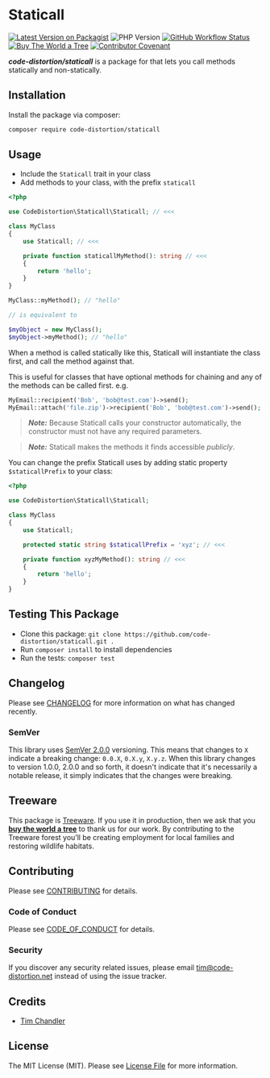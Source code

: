 # Staticall

[![Latest Version on Packagist](https://img.shields.io/packagist/v/code-distortion/staticall.svg?style=flat-square)](https://packagist.org/packages/code-distortion/staticall)
![PHP Version](https://img.shields.io/badge/PHP-7.0%20to%208.4-blue?style=flat-square)
[![GitHub Workflow Status](https://img.shields.io/github/actions/workflow/status/code-distortion/staticall/run-tests.yml?branch=master&style=flat-square)](https://github.com/code-distortion/staticall/actions)
[![Buy The World a Tree](https://img.shields.io/badge/treeware-%F0%9F%8C%B3-lightgreen?style=flat-square)](https://plant.treeware.earth/code-distortion/staticall)
[![Contributor Covenant](https://img.shields.io/badge/contributor%20covenant-v2.1%20adopted-ff69b4.svg?style=flat-square)](.github/CODE_OF_CONDUCT.md)

***code-distortion/staticall*** is a package for that lets you call methods statically and non-statically.



## Installation

Install the package via composer:

```bash
composer require code-distortion/staticall
```



## Usage

- Include the `Staticall` trait in your class
- Add methods to your class, with the prefix `staticall`

```php
<?php

use CodeDistortion\Staticall\Staticall; // <<<

class MyClass
{
    use Staticall; // <<<

    private function staticallMyMethod(): string // <<<
    {
        return 'hello';
    }
}
```

```php
MyClass::myMethod(); // "hello"

// is equivalent to

$myObject = new MyClass();
$myObject->myMethod(); // "hello"
```

When a method is called statically like this, Staticall will instantiate the class first, and call the method against that.

This is useful for classes that have optional methods for chaining and any of the methods can be called first. e.g.

```php
MyEmail::recipient('Bob', 'bob@test.com')->send();
MyEmail::attach('file.zip')->recipient('Bob', 'bob@test.com')->send();
```

> ***Note:*** Because Staticall calls your constructor automatically, the constructor must not have any required parameters.

>***Note:*** Staticall makes the methods it finds accessible *publicly*.

You can change the prefix Staticall uses by adding static property `$staticallPrefix` to your class:

```php
<?php

use CodeDistortion\Staticall\Staticall;

class MyClass
{
    use Staticall;

    protected static string $staticallPrefix = 'xyz'; // <<<

    private function xyzMyMethod(): string // <<<
    {
        return 'hello';
    }
}
```



## Testing This Package

- Clone this package: `git clone https://github.com/code-distortion/staticall.git .`
- Run `composer install` to install dependencies
- Run the tests: `composer test`



## Changelog

Please see [CHANGELOG](CHANGELOG.md) for more information on what has changed recently.



### SemVer

This library uses [SemVer 2.0.0](https://semver.org/) versioning. This means that changes to `X` indicate a breaking change: `0.0.X`, `0.X.y`, `X.y.z`. When this library changes to version 1.0.0, 2.0.0 and so forth, it doesn't indicate that it's necessarily a notable release, it simply indicates that the changes were breaking.



## Treeware

This package is [Treeware](https://treeware.earth). If you use it in production, then we ask that you [**buy the world a tree**](https://plant.treeware.earth/code-distortion/staticall) to thank us for our work. By contributing to the Treeware forest you’ll be creating employment for local families and restoring wildlife habitats.



## Contributing

Please see [CONTRIBUTING](.github/CONTRIBUTING.md) for details.



### Code of Conduct

Please see [CODE_OF_CONDUCT](.github/CODE_OF_CONDUCT.md) for details.



### Security

If you discover any security related issues, please email tim@code-distortion.net instead of using the issue tracker.



## Credits

- [Tim Chandler](https://github.com/code-distortion)



## License

The MIT License (MIT). Please see [License File](LICENSE.md) for more information.
